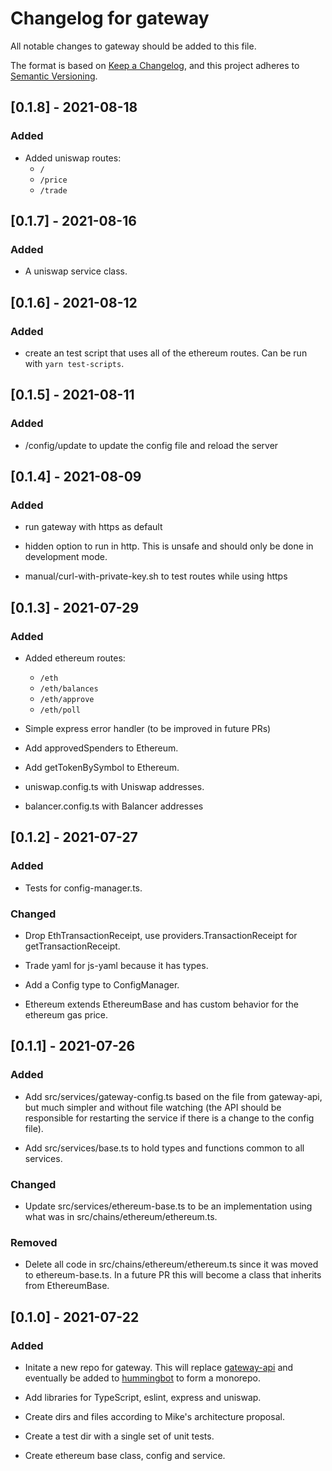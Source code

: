# Changelog for gateway
All notable changes to gateway should be added to this file.

The format is based on [Keep a Changelog](https://keepachangelog.com/en/1.0.0/),
and this project adheres to [Semantic Versioning](https://semver.org/spec/v2.0.0.html).

## [0.1.8] - 2021-08-18

### Added

- Added uniswap routes:
  - `/` 
  - `/price`
  - `/trade`

## [0.1.7] - 2021-08-16

### Added

- A uniswap service class.

## [0.1.6] - 2021-08-12

### Added

- create an test script that uses all of the ethereum routes. Can be run with `yarn test-scripts`.

## [0.1.5] - 2021-08-11

### Added

- /config/update to update the config file and reload the server

## [0.1.4] - 2021-08-09

### Added

- run gateway with https as default

- hidden option to run in http. This is unsafe and should only be done in development mode.

- manual/curl-with-private-key.sh to test routes while using https

## [0.1.3] - 2021-07-29

### Added

- Added ethereum routes:
  - `/eth`
  - `/eth/balances`
  - `/eth/approve`
  - `/eth/poll`

- Simple express error handler (to be improved in future PRs)

- Add approvedSpenders to Ethereum.

- Add getTokenBySymbol to Ethereum.

- uniswap.config.ts with Uniswap addresses.

- balancer.config.ts with Balancer addresses

## [0.1.2] - 2021-07-27

### Added

- Tests for config-manager.ts.

### Changed

- Drop EthTransactionReceipt, use providers.TransactionReceipt for getTransactionReceipt.

- Trade yaml for js-yaml because it has types.

- Add a Config type to ConfigManager.

- Ethereum extends EthereumBase and has custom behavior for the ethereum gas price.


## [0.1.1] - 2021-07-26

### Added

- Add src/services/gateway-config.ts based on the file from gateway-api, but 
  much simpler and without file watching (the API should be responsible for 
  restarting the service if there is a change to the config file).

- Add src/services/base.ts to hold types and functions common to all services.

### Changed

- Update src/services/ethereum-base.ts to be an implementation using what was in
  src/chains/ethereum/ethereum.ts.

### Removed

- Delete all code in src/chains/ethereum/ethereum.ts since it was moved 
  to ethereum-base.ts. In a future PR this will become a class that inherits
  from EthereumBase.

## [0.1.0] - 2021-07-22

### Added

- Initate a new repo for gateway. This will replace [gateway-api](https://github.com/CoinAlpha/gateway-api) and eventually be added to [hummingbot](https://github.com/CoinAlpha/hummingbot) to form a monorepo.

- Add libraries for TypeScript, eslint, express and uniswap.

- Create dirs and files according to Mike's architecture proposal.

- Create a test dir with a single set of unit tests.

- Create ethereum base class, config and service.
